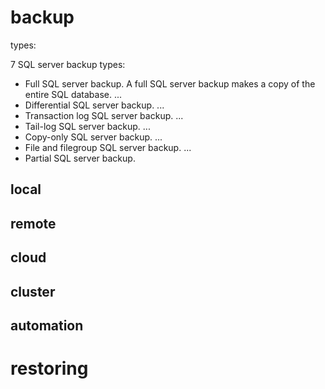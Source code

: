 # backup

types:

7 SQL server backup types:

- Full SQL server backup. A full SQL server backup makes a copy of the entire
  SQL database. ...
- Differential SQL server backup. ...
- Transaction log SQL server backup. ...
- Tail-log SQL server backup. ...
- Copy-only SQL server backup. ...
- File and filegroup SQL server backup. ...
- Partial SQL server backup.

## local

## remote

## cloud

## cluster

## automation

# restoring
